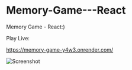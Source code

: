 # Memory-Game---React
Memory Game - React:)

Play Live:

https://memory-game-y4w3.onrender.com/

![Screenshot](https://user-images.githubusercontent.com/93940739/212163941-e865cba5-d735-4ad7-bc62-ae35b2aae4af.png)
